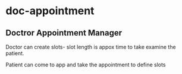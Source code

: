 # doc-appointment
Doctror Appointment Manager
---------------------------

Doctor can create slots- slot length is appox time to take examine the patient.

Patient can come to app and take the appointment to define slots
